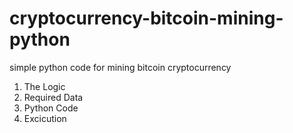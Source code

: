# cryptocurrency-bitcoin-mining-python

simple python code for mining bitcoin cryptocurrency

1. The Logic
2. Required Data
3. Python Code
4. Excicution 
